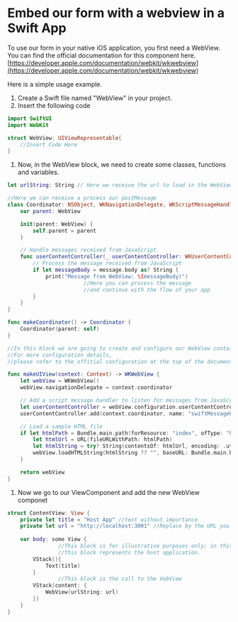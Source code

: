 # Embed our form with a webview in a Swift App

To use our form in your native iOS application, you first need a WebView. You can find the official documentation for this component here.
[https://developer.apple.com/documentation/webkit/wkwebview](https://developer.apple.com/documentation/webkit/wkwebview)

Here is a simple usage example.

1. Create a Swift file named "WebView" in your project.
2. Insert the following code

```swift
import SwiftUI
import WebKit

struct WebView: UIViewRepresentable{
	//Insert Code Here
}
```

1. Now, in the WebView block, we need to create some classes, functions and variables.

```swift
let urlString: String // Here we receive the url to load in the WebView container
```

```swift
//Here we can receive a process our postMessage
class Coordinator: NSObject, WKNavigationDelegate, WKScriptMessageHandler {
    var parent: WebView

    init(parent: WebView) {
        self.parent = parent
    }

    // Handle messages received from JavaScript
    func userContentController(_ userContentController: WKUserContentController, didReceive message: WKScriptMessage) {
        // Process the message received from JavaScript
        if let messageBody = message.body as? String {
            print("Message from WebView: \(messageBody)")
						//Here you can process the message 
						//and continue with the flow of your app
        }
    }
}

func makeCoordinator() -> Coordinator {
    Coordinator(parent: self)
}
```

```swift
//In this block we are going to create and configure our WebView container
//For more configuration details, 
//please refer to the offitial configuration at the top of the document.

func makeUIView(context: Context) -> WKWebView {
    let webView = WKWebView()
    webView.navigationDelegate = context.coordinator

    // Add a script message handler to listen for messages from JavaScript
    let userContentController = webView.configuration.userContentController
    userContentController.add(context.coordinator, name: "swiftMessageHandler")

    // Load a sample HTML file
    if let htmlPath = Bundle.main.path(forResource: "index", ofType: "html") {
        let htmlUrl = URL(fileURLWithPath: htmlPath)
        let htmlString = try? String(contentsOf: htmlUrl, encoding: .utf8)
        webView.loadHTMLString(htmlString ?? "", baseURL: Bundle.main.bundleURL)
    }

    return webView
} 
```

1. Now we go to our ViewComponent and add the new WebView componet

```swift
struct ContentView: View {
    private let title = "Host App" //text without importance
    private let url = "http://localhost:3001" //Replace by the URL you need
    
    var body: some View {
				//This block is for illustrative purposes only; in this example, 
				//this block represents the host application.
        VStack(){
            Text(title)
        }
				//This block is the call to the VebView
        VStack(content: {
            WebView(urlString: url)
        })
    }
}
```
